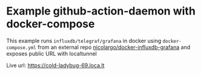 # Example github-action-daemon with docker-compose

This example runs `influxdb/telegraf/grafana` in docker using `docker-compose.yml` from an external repo [nicolargo/docker-influxdb-grafana](https://github.com/nicolargo/docker-influxdb-grafana/blob/master/docker-compose.yml) and exposes public URL with localtunnel

Live url: https://cold-ladybug-69.loca.lt

